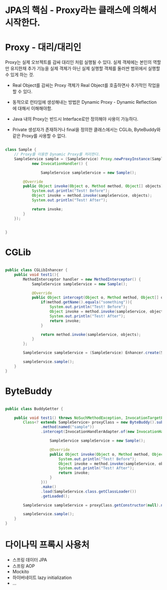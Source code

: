 # JPA의 핵심 - Proxy라는 클래스에 의해서 시작한다. 

# Proxy - 대리/대리인

Proxy는 실제 오브젝트를 감싸 대리인 처럼 실행될 수 있다. 실제 객체에는 본인의 역할만 유지한채 추가 기능을 실제 객체가 아닌 실제 실행할 객체를 둘러싼 범위에서 실행할 수 있게 하는 것.  

 - Real Object를 감싸는 Proxy 객체가 Real Object를 호출하면사 추가적인 작업을 할 수 있다.

 - 동적으로 런타임에 생성해내는 방법은 Dynamic Proxy - Dynamic Reflection 에 대해서 이해해야함.    

 - Java 내의 Proxy는 반드시 Interface로만 정의해야 사용이 가능하다.  

 - Private 생성자가 존재하거나 final을 정의한 클래스에서는 CGLib, ByteBuddy와 같은 Proxy를 사용할 수 없다.   

```java

class Sample {
    // Proxy를 이용한 Dynamic Proxy를 처리한다.
    SampleService sample = (SampleService) Proxy.newProxyInstance(SampleService.class.getClassLoader(), new Class[]{ SampleService.class},
            new InvocationHandler() {

                SampleService sampleService = new Sample();

        @Override
        public Object invoke(Object o, Method method, Object[] objects) throws Throwable {
            System.out.println("Test! Before");
            Object invoke = method.invoke(sampleService, objects);
            System.out.println("Test! After");

            return invoke;
        }
    }); 
    
    
}

```

# CGLib 

```java

public class CGLibInhancer {
    public void test1(){
        MethodInterceptor handler = new MethodInterceptor() {
            SampleService sampleService = new Sample();

            @Override
            public Object intercept(Object o, Method method, Object[] objects, MethodProxy methodProxy) throws Throwable {
                if(method.getName().equals("something")){
                    System.out.println("Test! Before");
                    Object invoke = method.invoke(sampleService, objects);
                    System.out.println("Test! After");
                    return invoke;
                }

                return method.invoke(sampleService, objects);
            }
        };

        SampleService sampleService = (SampleService) Enhancer.create(SampleService.class, handler);

        sampleService.sample();
    }
}

```

# ByteBuddy

```java

public class BuddyGetter {

    public void test1() throws NoSuchMethodException, InvocationTargetException, InstantiationException, IllegalAccessException {
        Class<? extends SampleService> proxyClass = new ByteBuddy().subclass(SampleService.class)
                .method(named("sample"))
                .intercept(InvocationHandlerAdapter.of(new InvocationHandler() {

                    SampleService sampleService = new Sample();

                    @Override
                    public Object invoke(Object o, Method method, Object[] objects) throws Throwable {
                        System.out.println("Test! Before");
                        Object invoke = method.invoke(sampleService, objects);
                        System.out.println("Test! After");
                        return invoke;
                    }
                }))
                .make()
                .load(SampleService.class.getClassLoader())
                .getLoaded();

        SampleService sampleService = proxyClass.getConstructor(null).newInstance();

        sampleService.sample();
    }
}

```

# 다이나믹 프록시 사용처 

- 스프링 데이터 JPA
- 스프링 AOP
- Mockito
- 하이버네이트 lazy initialization
- ...
